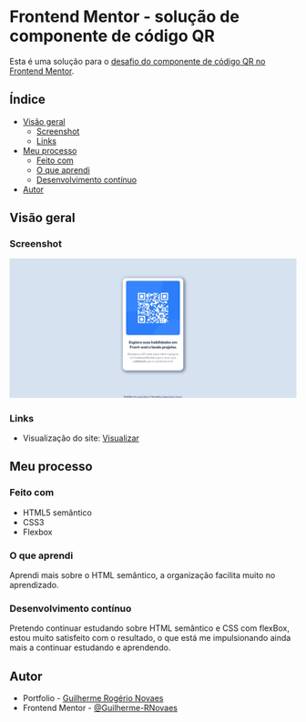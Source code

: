 # Frontend Mentor - solução de componente de código QR

Esta é uma solução para o [desafio do componente de código QR no Frontend Mentor](https://www.frontendmentor.io/challenges/qr-code-component-iux_sIO_H).


## Índice

- [Visão geral](#visão-geral)
  - [Screenshot](#screenshot)
  - [Links](#links)
- [Meu processo](#meu-processo)
  - [Feito com](#feito-com)
  - [O que aprendi](#o-que-aprendi)
  - [Desenvolvimento contínuo](#Desenvolvimento-contínuo)
- [Autor](#autor)


## Visão geral

### Screenshot

![](src/design/desktop-design.jpg)

### Links

- Visualização do site: [Visualizar](https://guilherme-rnovaes.github.io/componente-qr-code/)


## Meu processo

### Feito com

- HTML5 semântico
- CSS3
- Flexbox

### O que aprendi

Aprendi mais sobre o HTML semântico, a organização facilita muito no aprendizado.

###  Desenvolvimento contínuo

Pretendo continuar estudando sobre HTML semântico e CSS com flexBox, estou muito satisfeito com o resultado, o que está me impulsionando ainda mais a continuar estudando e aprendendo.


## Autor

- Portfolio - [Guilherme Rogério Novaes](https://guilherme-rnovaes.github.io/Portfolio-Guilherme/)
- Frontend Mentor - [@Guilherme-RNovaes](https://www.frontendmentor.io/profile/Guilherme-RNovaes)